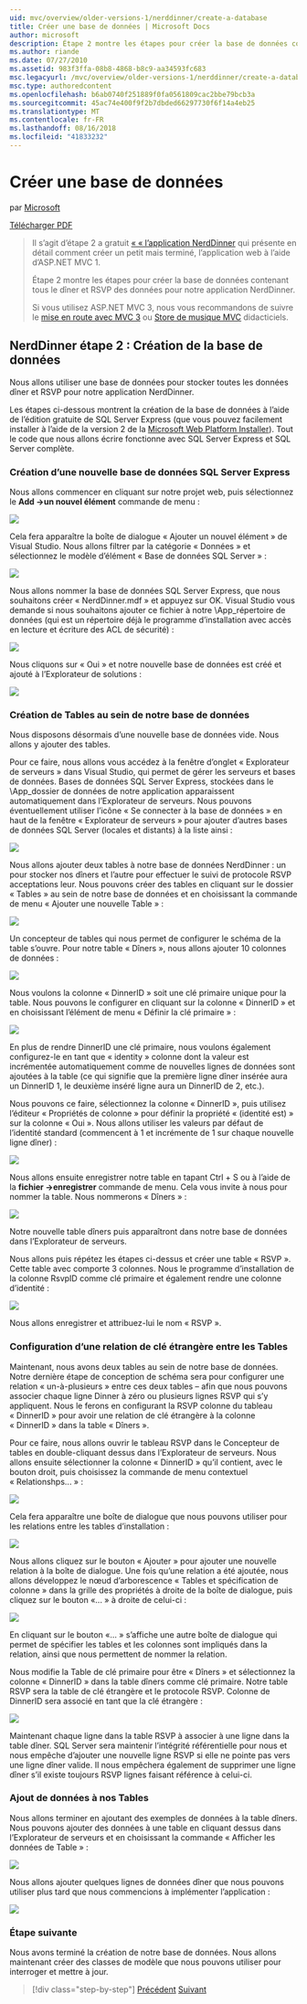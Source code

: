 ```yaml
---
uid: mvc/overview/older-versions-1/nerddinner/create-a-database
title: Créer une base de données | Microsoft Docs
author: microsoft
description: Étape 2 montre les étapes pour créer la base de données contenant tous le dîner et RSVP des données pour notre application NerdDinner.
ms.author: riande
ms.date: 07/27/2010
ms.assetid: 983f3ffa-08b8-4868-b8c9-aa34593fc683
msc.legacyurl: /mvc/overview/older-versions-1/nerddinner/create-a-database
msc.type: authoredcontent
ms.openlocfilehash: b6ab0740f251889f0fa0561809cac2bbe79bcb3a
ms.sourcegitcommit: 45ac74e400f9f2b7dbded66297730f6f14a4eb25
ms.translationtype: MT
ms.contentlocale: fr-FR
ms.lasthandoff: 08/16/2018
ms.locfileid: "41833232"
---
```

<a name="create-a-database"></a>Créer une base de données
====================
par [Microsoft](https://github.com/microsoft)

[Télécharger PDF](http://aspnetmvcbook.s3.amazonaws.com/aspnetmvc-nerdinner_v1.pdf)

> Il s’agit d’étape 2 a gratuit [« « l’application NerdDinner](introducing-the-nerddinner-tutorial.md) qui présente en détail comment créer un petit mais terminé, l’application web à l’aide d’ASP.NET MVC 1.
> 
> Étape 2 montre les étapes pour créer la base de données contenant tous le dîner et RSVP des données pour notre application NerdDinner.
> 
> Si vous utilisez ASP.NET MVC 3, nous vous recommandons de suivre le [mise en route avec MVC 3](../../older-versions/getting-started-with-aspnet-mvc3/cs/intro-to-aspnet-mvc-3.md) ou [Store de musique MVC](../../older-versions/mvc-music-store/mvc-music-store-part-1.md) didacticiels.


## <a name="nerddinner-step-2-creating-the-database"></a>NerdDinner étape 2 : Création de la base de données

Nous allons utiliser une base de données pour stocker toutes les données dîner et RSVP pour notre application NerdDinner.

Les étapes ci-dessous montrent la création de la base de données à l’aide de l’édition gratuite de SQL Server Express (que vous pouvez facilement installer à l’aide de la version 2 de la [Microsoft Web Platform Installer](https://www.microsoft.com/web/downloads/platform.aspx)). Tout le code que nous allons écrire fonctionne avec SQL Server Express et SQL Server complète.

### <a name="creating-a-new-sql-server-express-database"></a>Création d’une nouvelle base de données SQL Server Express

Nous allons commencer en cliquant sur notre projet web, puis sélectionnez le **Add -&gt;un nouvel élément** commande de menu :

![](create-a-database/_static/image1.png)

Cela fera apparaître la boîte de dialogue « Ajouter un nouvel élément » de Visual Studio. Nous allons filtrer par la catégorie « Données » et sélectionnez le modèle d’élément « Base de données SQL Server » :

![](create-a-database/_static/image2.png)

Nous allons nommer la base de données SQL Server Express, que nous souhaitons créer « NerdDinner.mdf » et appuyez sur OK. Visual Studio vous demande si nous souhaitons ajouter ce fichier à notre \App\_répertoire de données (qui est un répertoire déjà le programme d’installation avec accès en lecture et écriture des ACL de sécurité) :

![](create-a-database/_static/image3.png)

Nous cliquons sur « Oui » et notre nouvelle base de données est créé et ajouté à l’Explorateur de solutions :

![](create-a-database/_static/image4.png)

### <a name="creating-tables-within-our-database"></a>Création de Tables au sein de notre base de données

Nous disposons désormais d’une nouvelle base de données vide. Nous allons y ajouter des tables.

Pour ce faire, nous allons vous accédez à la fenêtre d’onglet « Explorateur de serveurs » dans Visual Studio, qui permet de gérer les serveurs et bases de données. Bases de données SQL Server Express, stockées dans le \App\_dossier de données de notre application apparaissent automatiquement dans l’Explorateur de serveurs. Nous pouvons éventuellement utiliser l’icône « Se connecter à la base de données » en haut de la fenêtre « Explorateur de serveurs » pour ajouter d’autres bases de données SQL Server (locales et distants) à la liste ainsi :

![](create-a-database/_static/image5.png)

Nous allons ajouter deux tables à notre base de données NerdDinner : un pour stocker nos dîners et l’autre pour effectuer le suivi de protocole RSVP acceptations leur. Nous pouvons créer des tables en cliquant sur le dossier « Tables » au sein de notre base de données et en choisissant la commande de menu « Ajouter une nouvelle Table » :

![](create-a-database/_static/image6.png)

Un concepteur de tables qui nous permet de configurer le schéma de la table s’ouvre. Pour notre table « Dîners », nous allons ajouter 10 colonnes de données :

![](create-a-database/_static/image7.png)

Nous voulons la colonne « DinnerID » soit une clé primaire unique pour la table. Nous pouvons le configurer en cliquant sur la colonne « DinnerID » et en choisissant l’élément de menu « Définir la clé primaire » :

![](create-a-database/_static/image8.png)

En plus de rendre DinnerID une clé primaire, nous voulons également configurez-le en tant que « identity » colonne dont la valeur est incrémentée automatiquement comme de nouvelles lignes de données sont ajoutées à la table (ce qui signifie que la première ligne dîner insérée aura un DinnerID 1, le deuxième inséré ligne aura un DinnerID de 2, etc.).

Nous pouvons ce faire, sélectionnez la colonne « DinnerID », puis utilisez l’éditeur « Propriétés de colonne » pour définir la propriété « (identité est) » sur la colonne « Oui ». Nous allons utiliser les valeurs par défaut de l’identité standard (commencent à 1 et incrémente de 1 sur chaque nouvelle ligne dîner) :

![](create-a-database/_static/image9.png)

Nous allons ensuite enregistrer notre table en tapant Ctrl + S ou à l’aide de la **fichier -&gt;enregistrer** commande de menu. Cela vous invite à nous pour nommer la table. Nous nommerons « Dîners » :

![](create-a-database/_static/image10.png)

Notre nouvelle table dîners puis apparaîtront dans notre base de données dans l’Explorateur de serveurs.

Nous allons puis répétez les étapes ci-dessus et créer une table « RSVP ». Cette table avec comporte 3 colonnes. Nous le programme d’installation de la colonne RsvpID comme clé primaire et également rendre une colonne d’identité :

![](create-a-database/_static/image11.png)

Nous allons enregistrer et attribuez-lui le nom « RSVP ».

### <a name="setting-up-a-foreign-key-relationship-between-tables"></a>Configuration d’une relation de clé étrangère entre les Tables

Maintenant, nous avons deux tables au sein de notre base de données. Notre dernière étape de conception de schéma sera pour configurer une relation « un-à-plusieurs » entre ces deux tables – afin que nous pouvons associer chaque ligne Dinner à zéro ou plusieurs lignes RSVP qui s’y appliquent. Nous le ferons en configurant la RSVP colonne du tableau « DinnerID » pour avoir une relation de clé étrangère à la colonne « DinnerID » dans la table « Dîners ».

Pour ce faire, nous allons ouvrir le tableau RSVP dans le Concepteur de tables en double-cliquant dessus dans l’Explorateur de serveurs. Nous allons ensuite sélectionner la colonne « DinnerID » qu’il contient, avec le bouton droit, puis choisissez la commande de menu contextuel « Relationshps... » :

![](create-a-database/_static/image12.png)

Cela fera apparaître une boîte de dialogue que nous pouvons utiliser pour les relations entre les tables d’installation :

![](create-a-database/_static/image13.png)

Nous allons cliquez sur le bouton « Ajouter » pour ajouter une nouvelle relation à la boîte de dialogue. Une fois qu’une relation a été ajoutée, nous allons développez le nœud d’arborescence « Tables et spécification de colonne » dans la grille des propriétés à droite de la boîte de dialogue, puis cliquez sur le bouton «... » à droite de celui-ci :

![](create-a-database/_static/image14.png)

En cliquant sur le bouton «... » s’affiche une autre boîte de dialogue qui permet de spécifier les tables et les colonnes sont impliqués dans la relation, ainsi que nous permettent de nommer la relation.

Nous modifie la Table de clé primaire pour être « Dîners » et sélectionnez la colonne « DinnerID » dans la table dîners comme clé primaire. Notre table RSVP sera la table de clé étrangère et le protocole RSVP. Colonne de DinnerID sera associé en tant que la clé étrangère :

![](create-a-database/_static/image15.png)

Maintenant chaque ligne dans la table RSVP à associer à une ligne dans la table dîner. SQL Server sera maintenir l’intégrité référentielle pour nous et nous empêche d’ajouter une nouvelle ligne RSVP si elle ne pointe pas vers une ligne dîner valide. Il nous empêchera également de supprimer une ligne dîner s’il existe toujours RSVP lignes faisant référence à celui-ci.

### <a name="adding-data-to-our-tables"></a>Ajout de données à nos Tables

Nous allons terminer en ajoutant des exemples de données à la table dîners. Nous pouvons ajouter des données à une table en cliquant dessus dans l’Explorateur de serveurs et en choisissant la commande « Afficher les données de Table » :

![](create-a-database/_static/image16.png)

Nous allons ajouter quelques lignes de données dîner que nous pouvons utiliser plus tard que nous commencions à implémenter l’application :

![](create-a-database/_static/image17.png)

### <a name="next-step"></a>Étape suivante

Nous avons terminé la création de notre base de données. Nous allons maintenant créer des classes de modèle que nous pouvons utiliser pour interroger et mettre à jour.

> [!div class="step-by-step"]
> [Précédent](create-a-new-aspnet-mvc-project.md)
> [Suivant](build-a-model-with-business-rule-validations.md)
